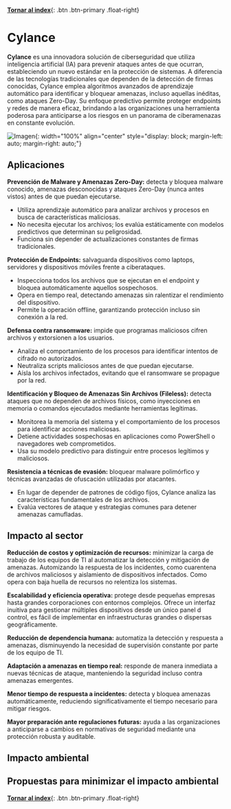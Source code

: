 [**Tornar al index**](../../index.md){: .btn .btn-primary .float-right}

# Cylance

**Cylance** es una innovadora solución de ciberseguridad que utiliza inteligencia artificial (IA) para prevenir ataques antes de que ocurran, estableciendo un nuevo estándar en la protección de sistemas. A diferencia de las tecnologías tradicionales que dependen de la detección de firmas conocidas, Cylance emplea algoritmos avanzados de aprendizaje automático para identificar y bloquear amenazas, incluso aquellas inéditas, como ataques Zero-Day. Su enfoque predictivo permite proteger endpoints y redes de manera eficaz, brindando a las organizaciones una herramienta poderosa para anticiparse a los riesgos en un panorama de ciberamenazas en constante evolución.

![Imagen](./images/logo2.png){: width="100%" align="center" style="display: block; margin-left: auto; margin-right: auto;"}

## Aplicaciones

**Prevención de Malware y Amenazas Zero-Day:** detecta y bloquea malware conocido, amenazas desconocidas y ataques Zero-Day (nunca antes vistos) antes de que puedan ejecutarse.

- Utiliza aprendizaje automático para analizar archivos y procesos en busca de características maliciosas.
- No necesita ejecutar los archivos; los evalúa estáticamente con modelos predictivos que determinan su peligrosidad.
- Funciona sin depender de actualizaciones constantes de firmas tradicionales.

**Protección de Endpoints:** salvaguarda dispositivos como laptops, servidores y dispositivos móviles frente a ciberataques.

- Inspecciona todos los archivos que se ejecutan en el endpoint y bloquea automáticamente aquellos sospechosos.
- Opera en tiempo real, detectando amenazas sin ralentizar el rendimiento del dispositivo.
- Permite la operación offline, garantizando protección incluso sin conexión a la red.

**Defensa contra ransomware:** impide que programas maliciosos cifren archivos y extorsionen a los usuarios.

- Analiza el comportamiento de los procesos para identificar intentos de cifrado no autorizados.
- Neutraliza scripts maliciosos antes de que puedan ejecutarse.
- Aísla los archivos infectados, evitando que el ransomware se propague por la red.

**Identificación y Bloqueo de Amenazas Sin Archivos (Fileless):** detecta ataques que no dependen de archivos físicos, como inyecciones en memoria o comandos ejecutados mediante herramientas legítimas.

- Monitorea la memoria del sistema y el comportamiento de los procesos para identificar acciones maliciosas.
- Detiene actividades sospechosas en aplicaciones como PowerShell o navegadores web comprometidos.
- Usa su modelo predictivo para distinguir entre procesos legítimos y maliciosos.

**Resistencia a técnicas de evasión:** bloquear malware polimórfico y técnicas avanzadas de ofuscación utilizadas por atacantes.

- En lugar de depender de patrones de código fijos, Cylance analiza las características fundamentales de los archivos.
- Evalúa vectores de ataque y estrategias comunes para detener amenazas camufladas.

## Impacto al sector

**Reducción de costos y optimización de recursos:** minimizar la carga de trabajo de los equipos de TI al automatizar la detección y mitigación de amenazas. Automizando la respuesta de los incidentes, como cuarentena de archivos maliciosos y aislamiento de dispositivos infectados. Como opera con baja huella de recursos no relentiza los sistemas.

**Escalabilidad y eficiencia operativa:** protege desde pequeñas empresas hasta grandes corporaciones con entornos complejos. Ofrece un interfaz inuitiva para gestionar múltiples dispositivos desde un único panel d control, es fácil de implementar en infraestructuras grandes o dispersas geográficamente.

**Reducción de dependencia humana:** automatiza la detección y respuesta a amenazas, disminuyendo la necesidad de supervisión constante por parte de los equipo de TI.

**Adaptación a amenazas en tiempo real:** responde de manera inmediata a nuevas técnicas de ataque, manteniendo la seguridad incluso contra amenazas emergentes.

**Menor tiempo de respuesta a incidentes:** detecta y bloquea amenazas automáticamente, reduciendo significativamente el tiempo necesario para mitigar riesgos.

**Mayor preparación ante regulaciones futuras:** ayuda a las organizaciones a anticiparse a cambios en normativas de seguridad mediante una protección robusta y auditable.

## Impacto ambiental

## Propuestas para minimizar el impacto ambiental

[**Tornar al index**](../../index.md){: .btn .btn-primary .float-right}
